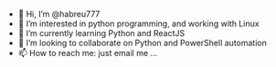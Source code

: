 - 👋 Hi, I’m @habreu777
- 👀 I’m interested in python programming, and working with Linux
- 🌱 I’m currently learning Python and ReactJS
- 💞️ I’m looking to collaborate on Python and PowerShell automation
- 📫 How to reach me: just email me ...

<!---
habreu777/habreu777 is a ✨ special ✨ repository because its `README.md` (this file) appears on your GitHub profile.
You can click the Preview link to take a look at your changes.
--->
